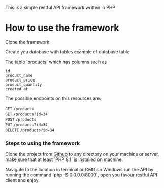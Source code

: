 This is a simple restful API framework written in PHP 

<h1>How to use the framework</h1>

Clone the framework

Create you database with tables example of database table

<p> The table `products` which has columns such as</p>

  `id` <br>
  `product_name` <br>
  `product_price` <br>
  `product_quantity` <br>
  `created_at` <br>



The possible endpoints on this resources are:

`GET` `/products` <br>
`GET` `/products?id=34` <br>
`POST` `/products` <br>
`PUT`  `/products?id=34`<br>
`DELETE` `/products?id=34`<br>

<h3>Steps to using the framework</h3>
Clone the project from <a href="https://github.com/Aula72/wu_php_api_simple_framework">Github</a> to any directory on your machine or server, make sure that at least `PHP 8.1` is installed on machine. 

<p>Navigate to the location in terminal or CMD on Windows run the API by running the command `php -S 0.0.0.0:8000`, open you favour restful API client and enjoy.</p>
